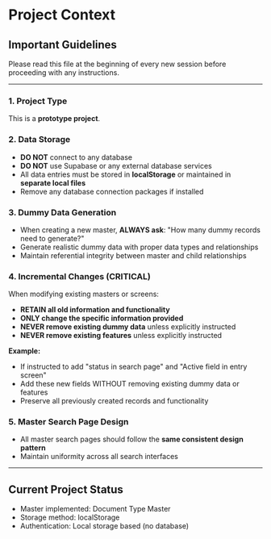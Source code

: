 # Project Context

## Important Guidelines

Please read this file at the beginning of every new session before proceeding with any instructions.

---

### 1. Project Type
This is a **prototype project**.

### 2. Data Storage
- **DO NOT** connect to any database
- **DO NOT** use Supabase or any external database services
- All data entries must be stored in **localStorage** or maintained in **separate local files**
- Remove any database connection packages if installed

### 3. Dummy Data Generation
- When creating a new master, **ALWAYS ask**: "How many dummy records need to generate?"
- Generate realistic dummy data with proper data types and relationships
- Maintain referential integrity between master and child relationships

### 4. Incremental Changes (CRITICAL)
When modifying existing masters or screens:
- **RETAIN all old information and functionality**
- **ONLY change the specific information provided**
- **NEVER remove existing dummy data** unless explicitly instructed
- **NEVER remove existing features** unless explicitly instructed

**Example:**
- If instructed to add "status in search page" and "Active field in entry screen"
- Add these new fields WITHOUT removing existing dummy data or features
- Preserve all previously created records and functionality

### 5. Master Search Page Design
- All master search pages should follow the **same consistent design pattern**
- Maintain uniformity across all search interfaces

---

## Current Project Status
- Master implemented: Document Type Master
- Storage method: localStorage
- Authentication: Local storage based (no database)
